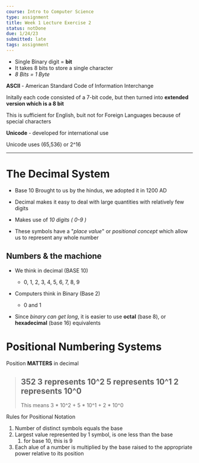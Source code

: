 ```yaml
---
course: Intro to Computer Science
type: assignment
title: Week 1 Lecture Exercise 2
status: notDone
due: 1/24/23
submitted: late
tags: assignment
---
```


- Single Binary digit = **bit**
- It takes 8 bits to store a single character
- *8 Bits = 1 Byte*


**ASCII** - American Standard Code of Information Interchange

Initally each code consisted of a 7-bit code, but then turned into **extended version which is a 8 bit**

This is sufficient for English, buit not for Foreign Languages because of special characters


**Unicode** - developed for international use

Unicode uses (65,536) or 2^16
___

# The Decimal System

- Base 10
Brought to us by the hindus, we adopted it in 1200 AD

- Decimal makes it easy to deal with large quantities with relatively few digits
- Makes use of *10 digits ( 0-9 )*
- These symbols have a "*place value*" or *positional concept* which allow us to represent any whole number

## Numbers & the machione

- We think in decimal (BASE 10)
	- 0, 1, 2, 3, 4, 5, 6, 7, 8, 9

- Computers think in Binary (Base 2)
	- 0 and 1

- Since *binary can get long*, it is easier to use **octal** (base 8), or **hexadecimal** (base 16) equivalents


# Positional Numbering Systems

Position **MATTERS** in decimal

> 352
> 3 represents 10^2
> 5 represents 10^1
> 2 represents 10^0
> --
> This means 3 * 10^2 + 5 * 10^1 + 2 * 10^0
> 


Rules for Positional Notation

1. Number of distinct symbols equals the base
2. Largest value represented by 1 symbol, is one less than the base
	1. for base 10, this is 9
3. Each alue of a number is multiplied by the base raised to the appropriate power relative to its position